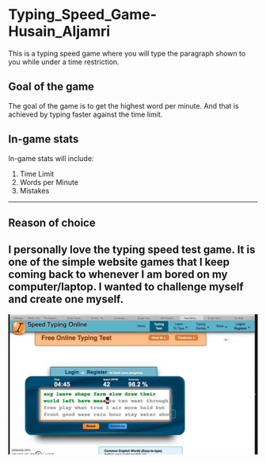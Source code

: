# Typing_Speed_Game-Husain_Aljamri
This is a typing speed game where you will type the paragraph shown to you while under a time restriction.
## Goal of the game
The goal of the game is to get the highest word per minute. And that is achieved by typing faster against the time limit.
## In-game stats
In-game stats will include:
1. Time Limit
2. Words per Minute
3. Mistakes
---
## Reason of choice
I personally love the typing speed test game. It is one of the simple website games that I keep coming back to whenever I am bored on my computer/laptop. I wanted to challenge myself and create one myself.
---
![](Game.jpg)
